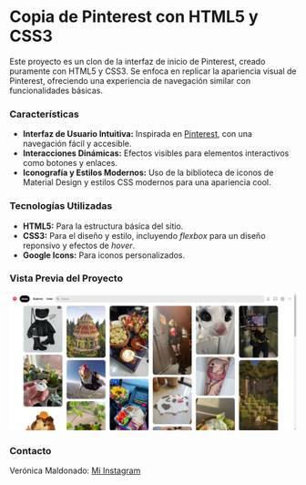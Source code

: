# Copia de Pinterest con HTML5 y CSS3
Este proyecto es un clon de la interfaz de inicio de Pinterest, creado puramente con HTML5 y CSS3. Se enfoca en replicar la apariencia visual de Pinterest, ofreciendo una experiencia de navegación similar con funcionalidades básicas.

### Características
+ **Interfaz de Usuario Intuitiva:** Inspirada en [Pinterest](https://www.pinterest.com.mx/), con una navegación fácil y accesible.
+ **Interacciones Dinámicas:** Efectos visibles para elementos interactivos como botones y enlaces.
+ **Iconografía y Estilos Modernos:** Uso de la biblioteca de iconos de Material Design y estilos CSS modernos para una apariencia cool.

### Tecnologías Utilizadas
+ **HTML5:** Para la estructura básica del sitio.
+ **CSS3:** Para el diseño y estilo, incluyendo _flexbox_ para un diseño reponsivo y efectos de _hover_.
+ **Google Icons:** Para iconos personalizados.

### Vista Previa del Proyecto
![DEMO](https://github.com/Veroxtitlan-21/iniciodepinterest/blob/9c049e6066873eae45e7f1f94bdc22a62168495d/vistaprevia.jpg)

### Contacto
Verónica Maldonado: [Mi Instagram](https://www.instagram.com/veroxtitlan/)

